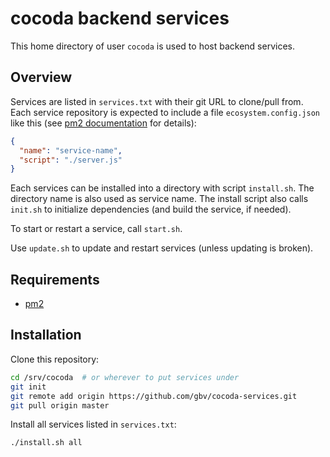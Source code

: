 # cocoda backend services

This home directory of user `cocoda` is used to host backend services.

## Overview

Services are listed in `services.txt` with their git URL to clone/pull from.
Each service repository is expected to include a file `ecosystem.config.json`
like this (see [pm2 documentation] for details):

```json
{
  "name": "service-name",
  "script": "./server.js"
}
```

[pm2 documentation]: http://pm2.keymetrics.io/docs/usage/application-declaration/

Each services can be installed into a directory with script `install.sh`.
The directory name is also used as service name. The install script also
calls `init.sh` to initialize dependencies (and build the service, if needed).

To start or restart a service, call `start.sh`.

Use `update.sh` to update and restart services (unless updating is broken).

## Requirements

* [pm2](http://pm2.keymetrics.io/)

## Installation

Clone this repository:

```bash
cd /srv/cocoda  # or wherever to put services under
git init
git remote add origin https://github.com/gbv/cocoda-services.git 
git pull origin master
```

Install all services listed in `services.txt`:

```bash
./install.sh all
```

